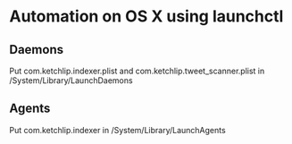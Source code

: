 # Automation on OS X using launchctl

## Daemons
Put com.ketchlip.indexer.plist and com.ketchlip.tweet_scanner.plist in /System/Library/LaunchDaemons

## Agents
Put com.ketchlip.indexer in /System/Library/LaunchAgents